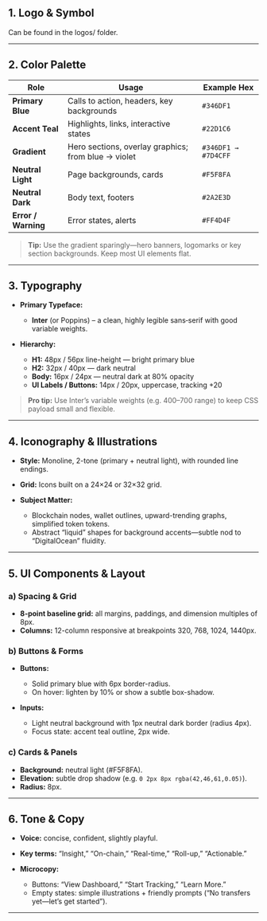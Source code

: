 ## 1. Logo & Symbol

Can be found in the logos/ folder. 

---

## 2. Color Palette

| Role                | Usage                                               | Example Hex         |
| ------------------- | --------------------------------------------------- | ------------------- |
| **Primary Blue**    | Calls to action, headers, key backgrounds           | `#346DF1`           |
| **Accent Teal**     | Highlights, links, interactive states               | `#22D1C6`           |
| **Gradient**        | Hero sections, overlay graphics; from blue → violet | `#346DF1 → #7D4CFF` |
| **Neutral Light**   | Page backgrounds, cards                             | `#F5F8FA`           |
| **Neutral Dark**    | Body text, footers                                  | `#2A2E3D`           |
| **Error / Warning** | Error states, alerts                                | `#FF4D4F`           |

> **Tip:** Use the gradient sparingly—hero banners, logomarks or key section backgrounds. Keep most UI elements flat.

---

## 3. Typography

* **Primary Typeface:**

    * **Inter** (or Poppins) – a clean, highly legible sans‐serif with good variable weights.
* **Hierarchy:**

    * **H1:** 48px / 56px line-height — bright primary blue
    * **H2:** 32px / 40px — dark neutral
    * **Body:** 16px / 24px — neutral dark at 80% opacity
    * **UI Labels / Buttons:** 14px / 20px, uppercase, tracking +20

> **Pro tip:** Use Inter’s variable weights (e.g. 400–700 range) to keep CSS payload small and flexible.

---

## 4. Iconography & Illustrations

* **Style:** Monoline, 2-tone (primary + neutral light), with rounded line endings.
* **Grid:** Icons built on a 24×24 or 32×32 grid.
* **Subject Matter:**

    * Blockchain nodes, wallet outlines, upward-trending graphs, simplified token tokens.
    * Abstract “liquid” shapes for background accents—subtle nod to “DigitalOcean” fluidity.

---

## 5. UI Components & Layout

### a) Spacing & Grid

* **8-point baseline grid:** all margins, paddings, and dimension multiples of 8px.
* **Columns:** 12-column responsive at breakpoints 320, 768, 1024, 1440px.

### b) Buttons & Forms

* **Buttons:**

    * Solid primary blue with 6px border-radius.
    * On hover: lighten by 10% or show a subtle box-shadow.
* **Inputs:**

    * Light neutral background with 1px neutral dark border (radius 4px).
    * Focus state: accent teal outline, 2px wide.

### c) Cards & Panels

* **Background:** neutral light (#F5F8FA).
* **Elevation:** subtle drop shadow (e.g. `0 2px 8px rgba(42,46,61,0.05)`).
* **Radius:** 8px.

---

## 6. Tone & Copy

* **Voice:** concise, confident, slightly playful.
* **Key terms:** “Insight,” “On-chain,” “Real-time,” “Roll-up,” “Actionable.”
* **Microcopy:**

    * Buttons: “View Dashboard,” “Start Tracking,” “Learn More.”
    * Empty states: simple illustrations + friendly prompts (“No transfers yet—let’s get started”).

---